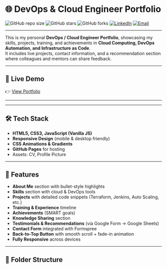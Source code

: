 # 🌐 DevOps & Cloud Engineer Portfolio 

![GitHub repo size](https://img.shields.io/github/repo-size/Funmitez/Miyyah001-P?color=blue&style=for-the-badge)
![GitHub stars](https://img.shields.io/github/stars/Funmitez/Miyyah001-P?color=yellow&style=for-the-badge)
![GitHub forks](https://img.shields.io/github/forks/Funmitez/Miyyah001-P?color=teal&style=for-the-badge)
[![LinkedIn](https://img.shields.io/badge/LinkedIn-Profile-blue?style=for-the-badge&logo=linkedin)](https://linkedin.com/in/adeniyi-islamiat)
[![Email](https://img.shields.io/badge/Email-Contact%20Me-red?style=for-the-badge&logo=gmail)](mailto:adeniyimiyyah31@gmEmail.com)

---

This is my personal **DevOps / Cloud Engineer Portfolio**, showcasing my skills, projects, training, and achievements in **Cloud Computing, DevOps Automation, and Infrastructure as Code**.  
It includes live projects, contact information, and a recommendation section where colleagues and mentors can share feedback.

---

## 🚀 Live Demo
👉 [View Portfolio](https://Funmitez.github.io/devops-portfolio/)

---

---

## 🛠️ Tech Stack
- **HTML5, CSS3, JavaScript (Vanilla JS)**
- **Responsive Design** (mobile & desktop friendly)
- **CSS Animations & Gradients**
- **GitHub Pages** for hosting
- Assets: CV, Profile Picture

---

## 📌 Features
- **About Me** section with bullet-style highlights  
- **Skills** section with cloud & DevOps tools  
- **Projects** with detailed code snippets (Terraform, Jenkins, Auto Scaling, etc.)  
- **Training & Experience** timeline  
- **Achievements** (SMART goals)  
- **Knowledge Sharing** section  
- **Testimonials & Recommendations** (via Google Form → Google Sheets)  
- **Contact Form** integrated with Formspree  
- **Back-to-Top Button** with smooth scroll + fade-in animation  
- **Fully Responsive** across devices  

---

## 📂 Folder Structure
